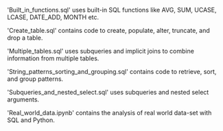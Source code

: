 'Built_in_functions.sql' uses built-in SQL functions like AVG, SUM, UCASE, LCASE, DATE_ADD, MONTH etc.

'Create_table.sql' contains code to create, populate, alter, truncate, and drop a table.

'Multiple_tables.sql' uses subqueries and implicit joins to combine information from multiple tables.

'String_patterns_sorting_and_grouping.sql' contains code to retrieve, sort, and group patterns.

'Subqueries_and_nested_select.sql' uses subqueries and nested select arguments.

'Real_world_data.ipynb' contains the analysis of real world data-set with SQL and Python.


